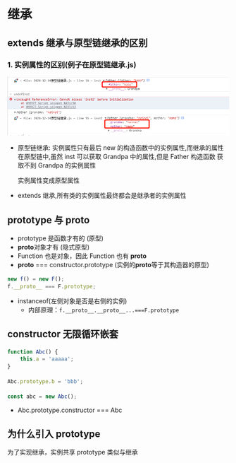 # 继承

## extends 继承与原型链继承的区别

### 1. 实例属性的区别(例子在原型链继承.js)

![](img/extends%20and%20prototype.png)

-   原型链继承: 实例属性只有最后 new 的构造函数中的实例属性,而继承的属性在原型链中,虽然 inst 可以获取 Grandpa 中的属性,但是 Father 构造函数 获取不到 Grandpa 的实例属性

    实例属性变成原型属性

-   extends 继承,所有类的实例属性最终都会是继承者的实例属性

## prototype 与 **proto**

-   prototype 是函数才有的 (原型)
-   **proto**对象才有 (隐式原型)
-   Function 也是对象，因此 Function 也有 **proto**
-   **proto** === constructor.prototype (实例的**proto**等于其构造器的原型)

```js
new f() = new F();
f.__proto__ === F.prototype;
```

-   instanceof(左侧对象是否是右侧的实例)
    -   内部原理：`f.__proto__.__proto__...===F.prototype`

## constructor 无限循环嵌套

```js
function Abc() {
    this.a = 'aaaaa';
}

Abc.prototype.b = 'bbb';

const abc = new Abc();
```

-   Abc.prototype.constructor === Abc

## 为什么引入 prototype

为了实现继承，实例共享 prototype 类似与继承
